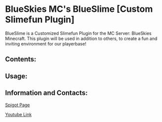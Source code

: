 # BlueSkies MC's BlueSlime [Custom Slimefun Plugin]

BlueSlime is a Customized Slimefun Plugin for the MC Server: BlueSkies Minecraft. This plugin will be used in addition to others, to create a fun and inviting environment for our playerbase!

## Contents:

## Usage:

## Information and Contacts:
[Spigot Page](https://www.spigotmc.org/members/siena.607042/)

[Youtube Link](https://www.youtube.com/channel/UCyEsqmkdzKS9ZVSpUy7rFyA)


